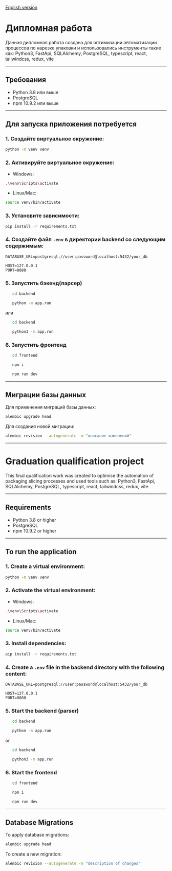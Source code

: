 [English version](#Graduation-qualification-project)

# Дипломная работа
Данная дипломная работа создана для оптимизации автоматизации процессов по нарезке упаковки
и использовались инструменты такие как: 
Python3, FastApi, SQLAlchemy, PostgreSQL, typescript, react, tailwindcss, redux, vite

---

## Требования

- Python 3.8 или выше
- PostgreSQL
- npm 10.9.2 или выше

---

## Для запуска приложения потребуется

### 1. Создайте виртуальное окружение:
```bash
python -m venv venv
```

### 2. Активируйте виртуальное окружение:
- Windows:
```bash
.\venv\Scripts\activate
```
- Linux/Mac:
```bash
source venv/bin/activate
```

### 3. Установите зависимости:
```bash
pip install -r requirements.txt
```

### 4. Создайте файл `.env` в директории backend со следующим содержимым:
```
DATABASE_URL=postgresql://user:password@localhost:5432/your_db

HOST=127.0.0.1
PORT=8080

```

### 5. Запустить бэкенд(парсер)
   ```bash
      cd backend

      python -m app.run
   ```
   или
   ```bash
      cd backend

      python3 -m app.run
   ```
   
### 6. Запустить фронтенд
   ```bash
      cd frontend

      npm i 

      npm run dev
   ```

---

## Миграции базы данных

Для применения миграций базы данных:

```bash
alembic upgrade head
```

Для создания новой миграции:

```bash
alembic revision --autogenerate -m "описание изменений"
```

---

# Graduation qualification project
This final qualification work was created to optimise the automation of packaging slicing processes and used tools such as: Python3, FastApi, SQLAlchemy, PostgreSQL, typescript, react, tailwindcss, redux, vite

---

## Requirements

- Python 3.8 or higher
- PostgreSQL
- npm 10.9.2 or higher

---

## To run the application

### 1. Create a virtual environment:
```bash
python -m venv venv
```

### 2. Activate the virtual environment:
- Windows:
```bash
.\venv\Scripts\activate
```
- Linux/Mac:
```bash
source venv/bin/activate
```

### 3. Install dependencies:
```bash
pip install -r requirements.txt
```

### 4. Create a `.env` file in the backend directory with the following content:
```
DATABASE_URL=postgresql://user:password@localhost:5432/your_db

HOST=127.0.0.1
PORT=8080

```

### 5. Start the backend (parser)
   ```bash
      cd backend

      python -m app.run
   ```
   or
   ```bash
      cd backend

      python3 -m app.run
   ```
   
### 6. Start the frontend
   ```bash
      cd frontend

      npm i 

      npm run dev
   ```

---

## Database Migrations

To apply database migrations:

```bash
alembic upgrade head
```

To create a new migration:

```bash
alembic revision --autogenerate -m "description of changes"
``` 
